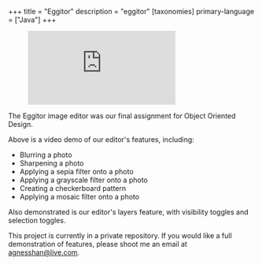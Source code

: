 +++
title = "Eggitor"
description = "eggitor"
[taxonomies]
primary-language = ["Java"]
+++

<figure class="video_container">
  <iframe src="https://www.youtube.com/embed/dTD127PVTK0" frameborder="0" allowfullscreen="true"> </iframe>
</figure>
The Eggitor image editor was our final assignment for Object Oriented Design.

Above is a video demo of our editor's features, including:

- Blurring a photo
- Sharpening a photo
- Applying a sepia filter onto a photo
- Applying a grayscale filter onto a photo
- Creating a checkerboard pattern
- Applying a mosaic filter onto a photo

Also demonstrated is our editor's layers feature, with visibility toggles and selection toggles. 

This project is currently in a private repository. If you would like a full demonstration of features, please shoot me an email at [agnesshan@live.com](mailto:agnesshan@live.com).